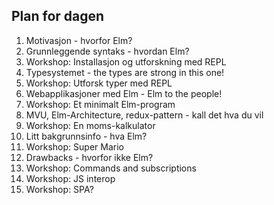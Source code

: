 ## Plan for dagen

1. Motivasjon - hvorfor Elm?
1. Grunnleggende syntaks - hvordan Elm?
1. Workshop: Installasjon og utforskning med REPL
1. Typesystemet - the types are strong in this one!
1. Workshop: Utforsk typer med REPL
1. Webapplikasjoner med Elm - Elm to the people!
1. Workshop: Et minimalt Elm-program
1. MVU, Elm-Architecture, redux-pattern - kall det hva du vil
1. Workshop: En moms-kalkulator
1. Litt bakgrunnsinfo - hva Elm?
1. Workshop: Super Mario
1. Drawbacks - hvorfor ikke Elm?
1. Workshop: Commands and subscriptions
1. Workshop: JS interop
1. Workshop: SPA?

